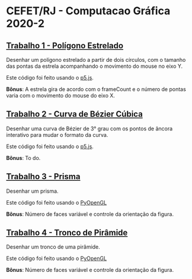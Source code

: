 # CEFET/RJ - Computacao Gráfica 2020-2

## [Trabalho 1 - Polígono Estrelado](Trab_01-Poligono_Estrelado/)

Desenhar um polígono estrelado a partir de dois círculos, com o tamanho das pontas da estrela acompanhando o movimento do mouse no eixo Y.

Este código foi feito usando o [p5.js](https://p5js.org/).

**Bônus**: A estrela gira de acordo com o frameCount e o número de pontas varia com o movimento do mouse do eixo X.

## [Trabalho 2 - Curva de Bézier Cúbica](Trab_02-Curva_de_Bezier_Cubica/)

Desenhar uma curva de Bézier de 3° grau com os pontos de âncora interativo para mudar o formato da curva.

Este código foi feito usando o [p5.js](https://p5js.org/).

**Bônus**: To do.

## [Trabalho 3 - Prisma](Trab_03-Prisma)

Desenhar um prisma.

Este código foi feito usando o [PyOpenGL](https://pypi.org/project/PyOpenGL/)

**Bônus**: Número de faces variável e controle da orientação da figura. 

## [Trabalho 4 - Tronco de Pirâmide](Trab_04-Tronco_de_Piramide/)

Desenhar um tronco de uma pirâmide.

Este código foi feito usando o [PyOpenGL](https://pypi.org/project/PyOpenGL/)

**Bônus**: Número de faces variável e controle da orientação da figura. 